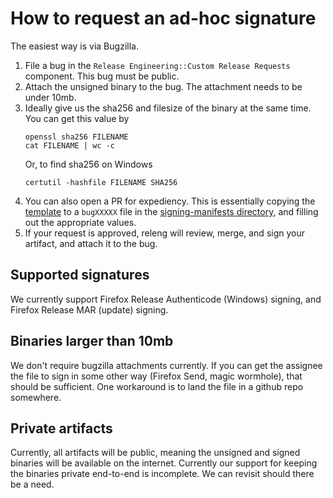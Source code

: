 # How to request an ad-hoc signature

The easiest way is via Bugzilla.

1. File a bug in the `Release Engineering::Custom Release Requests` component. This bug must be public.
2. Attach the unsigned binary to the bug. The attachment needs to be under 10mb.
3. Ideally give us the sha256 and filesize of the binary at the same time. You can get this value by
   ```
   openssl sha256 FILENAME
   cat FILENAME | wc -c
   ```
   Or, to find sha256 on Windows
   ```
   certutil -hashfile FILENAME SHA256
   ```
4. You can also open a PR for expediency. This is essentially copying the [template](https://github.com/mozilla-releng/adhoc-signing/blob/master/signing-manifests/example.yml.tmpl) to a `bugXXXXX` file in the [signing-manifests directory](https://github.com/mozilla-releng/adhoc-signing/tree/master/signing-manifests), and filling out the appropriate values.
5. If your request is approved, releng will review, merge, and sign your artifact, and attach it to the bug.

## Supported signatures

We currently support Firefox Release Authenticode (Windows) signing, and Firefox Release MAR (update) signing.

## Binaries larger than 10mb

We don't require bugzilla attachments currently. If you can get the assignee the file to sign in some other way (Firefox Send, magic wormhole), that should be sufficient. One workaround is to land the file in a github repo somewhere.

## Private artifacts

Currently, all artifacts will be public, meaning the unsigned and signed binaries will be available on the internet. Currently our support for keeping the binaries private end-to-end is incomplete. We can revisit should there be a need.
